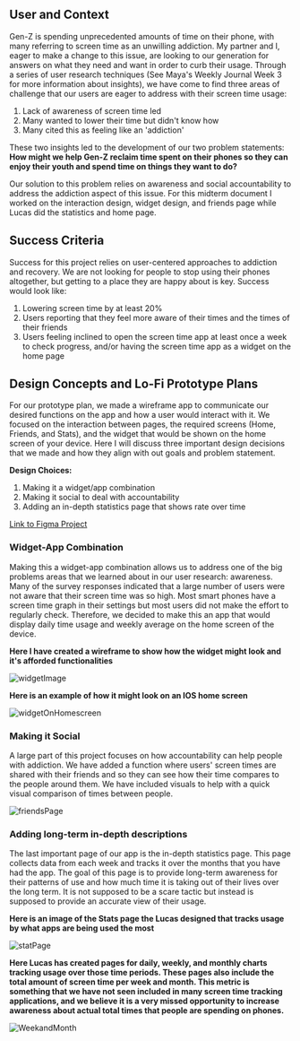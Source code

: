 ## User and Context

Gen-Z is spending unprecedented amounts of time on their phone, with many referring to screen time as an unwilling addiction. My partner and I, eager to make a change to this issue, are looking to our generation for answers on what they need and want in order to curb their usage. Through a series of user research techniques (See Maya's Weekly Journal Week 3 for more information about insights), we have come to find three areas of challenge that our users are eager to address with their screen time usage: 

1. Lack of awareness of screen time led
2. Many wanted to lower their time but didn't know how
3. Many cited this as feeling like an 'addiction' 

These two insights led to the development of our two problem statements: 
**How might we help Gen-Z reclaim time spent on their phones so they can enjoy their youth and spend time on things they want to do?**

Our solution to this problem relies on awareness and social accountability to address the addiction aspect of this issue. 
For this midterm document I worked on the interaction design, widget design, and friends page while Lucas did the statistics and home page. 

## Success Criteria

Success for this project relies on user-centered approaches to addiction and recovery. We are not looking for people to stop using their phones altogether, but getting to a place they are happy about is key. Success would look like:
1. Lowering screen time by at least 20%
2. Users reporting that they feel more aware of their times and the times of their friends
3. Users feeling inclined to open the screen time app at least once a week to check progress, and/or having the screen time app as a widget on the home page

## Design Concepts and Lo-Fi Prototype Plans 

For our prototype plan, we made a wireframe app to communicate our desired functions on the app and how a user would interact with it. We focused on the interaction between pages, the required screens (Home, Friends, and Stats), and the widget that would be shown on the home screen of your device. Here I will discuss three important design decisions that we made and how they align with out goals and problem statement. 

**Design Choices:**
1. Making it a widget/app combination
2. Making it social to deal with accountability
3. Adding an in-depth statistics page that shows rate over time 

[Link to Figma Project](https://www.figma.com/design/YsV741BtZr4vviMWGTv08Z/Unplug?node-id=0-1&t=ErSZV50v68XLT3qO-1)

### Widget-App Combination
Making this a widget-app combination allows us to address one of the big problems areas that we learned about in our user research: awareness. Many of the survey responses indicated that a large number of users were not aware that their screen time was so high. Most smart phones have a screen time graph in their settings but most users did not make the effort to regularly check. Therefore, we decided to make this an app that would display daily time usage and weekly average on the home screen of the device. 

**Here I have created a wireframe to show how the widget might look and it's afforded functionalities**

![widgetImage](/Media/WidgetFunctionality.png)

**Here is an example of how it might look on an IOS home screen**

![widgetOnHomescreen](/Media/WidgetOnIOS.png)

### Making it Social 
A large part of this project focuses on how accountability can help people with addiction. We have added a function where users' screen times are shared with their friends and so they can see how their time compares to the people around them. We have included visuals to help with a quick visual comparison of times between people. 

![friendsPage](/Media/FriendsPage.png)


### Adding long-term in-depth descriptions

The last important page of our app is the in-depth statistics page. This page collects data from each week and tracks it over the months that you have had the app. The goal of this page is to provide long-term awareness for their patterns of use and how much time it is taking out of their lives over the long term. It is not supposed to be a scare tactic but instead is supposed to provide an accurate view of their usage.

**Here is an image of the Stats page the Lucas designed that tracks usage by what apps are being used the most**

![statPage](/Media/StatsPage.png)

**Here Lucas has created pages for daily, weekly, and monthly charts tracking usage over those time periods. These pages also include the total amount of screen time per week and month. This metric is something that we have not seen included in many screen time tracking applications, and we believe it is a very missed opportunity to increase awareness about actual total times that people are spending on phones.**

![WeekandMonth](/Media/WeeklyMonthlyPage.png)



